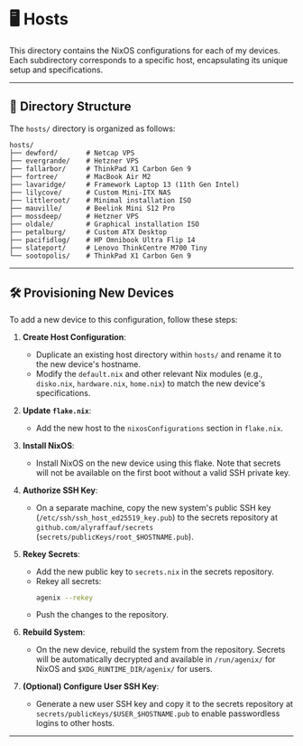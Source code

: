 # 🖥️ Hosts

This directory contains the NixOS configurations for each of my devices. Each subdirectory corresponds to a specific host, encapsulating its unique setup and specifications.

---

## 📂 Directory Structure

The `hosts/` directory is organized as follows:

```plaintext
hosts/
├── dewford/       # Netcap VPS
├── evergrande/    # Hetzner VPS
├── fallarbor/     # ThinkPad X1 Carbon Gen 9
├── fortree/       # MacBook Air M2
├── lavaridge/     # Framework Laptop 13 (11th Gen Intel)
├── lilycove/      # Custom Mini-ITX NAS
├── littleroot/    # Minimal installation ISO
├── mauville/      # Beelink Mini S12 Pro
├── mossdeep/      # Hetzner VPS
├── oldale/        # Graphical installation ISO
├── petalburg/     # Custom ATX Desktop
├── pacifidlog/    # HP Omnibook Ultra Flip 14
├── slateport/     # Lenovo ThinkCentre M700 Tiny
└── sootopolis/    # ThinkPad X1 Carbon Gen 9
```

---

## 🛠️ Provisioning New Devices

To add a new device to this configuration, follow these steps:

1. **Create Host Configuration**:
   - Duplicate an existing host directory within `hosts/` and rename it to the new device's hostname.
   - Modify the `default.nix` and other relevant Nix modules (e.g., `disko.nix`, `hardware.nix`, `home.nix`) to match the new device's specifications.

1. **Update `flake.nix`**:
   - Add the new host to the `nixosConfigurations` section in `flake.nix`.

1. **Install NixOS**:
   - Install NixOS on the new device using this flake. Note that secrets will not be available on the first boot without a valid SSH private key.

1. **Authorize SSH Key**:
   - On a separate machine, copy the new system's public SSH key (`/etc/ssh/ssh_host_ed25519_key.pub`) to the secrets repository at `github.com/alyraffauf/secrets` (`secrets/publicKeys/root_$HOSTNAME.pub`).

1. **Rekey Secrets**:
   - Add the new public key to `secrets.nix` in the secrets repository.
   - Rekey all secrets:
     ```bash
     agenix --rekey
     ```
   - Push the changes to the repository.

1. **Rebuild System**:
   - On the new device, rebuild the system from the repository. Secrets will be automatically decrypted and available in `/run/agenix/` for NixOS and `$XDG_RUNTIME_DIR/agenix/` for users.

1. **(Optional) Configure User SSH Key**:
   - Generate a new user SSH key and copy it to the secrets repository at `secrets/publicKeys/$USER_$HOSTNAME.pub` to enable passwordless logins to other hosts.

---
